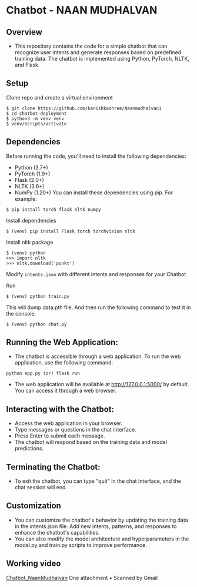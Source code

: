 # Chatbot - NAAN MUDHALVAN

## Overview
- This repository contains the code for a simple chatbot that can recognize user intents and generate responses based on predefined training data. The chatbot is implemented using Python, PyTorch, NLTK, and Flask.


## Setup

Clone repo and create a virtual environment
```
$ git clone https://github.com/kanishkashree/Naanmudhalvan1
$ cd chatbot-deployment
$ python3 -m venv venv
$ venv/Scripts/activate
```
## Dependencies
Before running the code, you'll need to install the following dependencies:
- Python (3.7+)
- PyTorch (1.9+)
- Flask (2.0+)
- NLTK (3.6+)
- NumPy (1.20+)
You can install these dependencies using pip. For example:
```
$ pip install torch flask nltk numpy
```

Install dependencies
```
$ (venv) pip install Flask torch torchvision nltk
```
Install nltk package
```
$ (venv) python
>>> import nltk
>>> nltk.download('punkt')
```
Modify `intents.json` with different intents and responses for your Chatbot

Run
```
$ (venv) python train.py
```
This will dump data.pth file. And then run
the following command to test it in the console.
```
$ (venv) python chat.py
```
## Running the Web Application:
- The chatbot is accessible through a web application. To run the web application, use the following command:
```
python app.py (or) flask run
```
- The web application will be available at http://127.0.0.1:5000/ by default. You can access it through a web browser.

## Interacting with the Chatbot:
- Access the web application in your browser.
- Type messages or questions in the chat interface.
- Press Enter to submit each message.
- The chatbot will respond based on the training data and model predictions.

## Terminating the Chatbot:
- To exit the chatbot, you can type "quit" in the chat interface, and the chat session will end.

## Customization
- You can customize the chatbot's behavior by updating the training data in the intents.json file. Add new intents, patterns, and responses to enhance the chatbot's capabilities.
- You can also modify the model architecture and hyperparameters in the model.py and train.py scripts to improve performance.

## Working video
[Chatbot_NaanMudhalvan](https://drive.google.com/file/d/1AjiXHgfPMxDfg80r7cEI6Li0KP9CK3cU/view?usp=sharing)
 One attachment
  •  Scanned by Gmail
